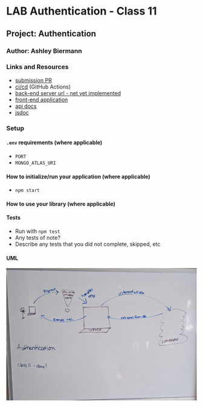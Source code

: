 # LAB Authentication - Class 11

## Project: Authentication

### Author: Ashley Biermann

### Links and Resources

- [submission PR]()
- [ci/cd](https://github.com/401-advanced-javascript-ashley-biermann/notes/tree/master/.github/workflows) (GitHub Actions)
- [back-end server url - net yet implemented]()
- [front-end application]()
- [api docs]()
- [jsdoc]()

### Setup

#### `.env` requirements (where applicable)

- `PORT`
- `MONGO_ATLAS_URI`

#### How to initialize/run your application (where applicable)

- `npm start`

#### How to use your library (where applicable)

#### Tests
- Run with `npm test `
- Any tests of note?
- Describe any tests that you did not complete, skipped, etc

#### UML

![UML class 11](images/uml-auth-server.jpg)
